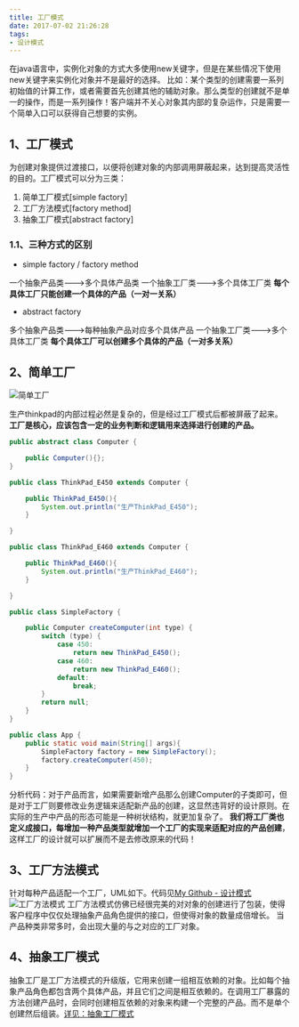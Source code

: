 ```yaml
---
title: 工厂模式
date: 2017-07-02 21:26:28
tags:
- 设计模式
---
```

在java语言中，实例化对象的方式大多使用new关键字，但是在某些情况下使用new关键字来实例化对象并不是最好的选择。
比如：某个类型的创建需要一系列初始值的计算工作，或者需要首先创建其他的辅助对象。那么类型的创建就不是单一的操作，而是一系列操作！客户端并不关心对象其内部的复杂运作，只是需要一个简单入口可以获得自己想要的实例。

## 1、工厂模式
为创建对象提供过渡接口，以便将创建对象的内部调用屏蔽起来，达到提高灵活性的目的。工厂模式可以分为三类：
1. 简单工厂模式[simple factory]
2. 工厂方法模式[factory method]
3. 抽象工厂模式[abstract factory]

### 1.1、三种方式的区别

- simple factory / factory method

一个抽象产品类--->多个具体产品类
一个抽象工厂类--->多个具体工厂类
**每个具体工厂只能创建一个具体的产品（一对一关系）**
- abstract factory

多个抽象产品类--->每种抽象产品对应多个具体产品
一个抽象工厂类--->多个具体工厂类
**每个具体工厂可以创建多个具体的产品（一对多关系）**

## 2、简单工厂
![简单工厂](/img/设计模式/工厂模式/简单工厂模式.png)

生产thinkpad的内部过程必然是复杂的，但是经过工厂模式后都被屏蔽了起来。**工厂是核心，应该包含一定的业务判断和逻辑用来选择进行创建的产品。**
```java
public abstract class Computer {

    public Computer(){};
}

public class ThinkPad_E450 extends Computer {

    public ThinkPad_E450(){
        System.out.println("生产ThinkPad_E450");
    }

}

public class ThinkPad_E460 extends Computer {

    public ThinkPad_E460(){
        System.out.println("生产ThinkPad_E460");
    }

}

public class SimpleFactory {

    public Computer createComputer(int type) {
        switch (type) {
            case 450:
                return new ThinkPad_E450();
            case 460:
                return new ThinkPad_E460();
            default:
                break;
        }
        return null;
    }
}

public class App {
    public static void main(String[] args){
        SimpleFactory factory = new SimpleFactory();
        factory.createComputer(450);
    }
}
```
分析代码：对于产品而言，如果需要新增产品那么创建Computer的子类即可，但是对于工厂则要修改业务逻辑来适配新产品的创建，这显然违背好的设计原则。在实际的生产中产品的形态可能是一种树状结构，就更加复杂了。
**我们将工厂类也定义成接口，每增加一种产品类型就增加一个工厂的实现来适配对应的产品创建**，这样工厂的设计就可以扩展而不是去修改原来的代码！

## 3、工厂方法模式
针对每种产品适配一个工厂，UML如下。代码见[My Github - 设计模式](https://github.com/xpengV/DesignPattern)
![工厂方法模式](/img/设计模式/工厂模式/工厂方法模式.png)
工厂方法模式仿佛已经很完美的对对象的创建进行了包装，使得客户程序中仅仅处理抽象产品角色提供的接口，但使得对象的数量成倍增长。
当产品种类非常多时，会出现大量的与之对应的工厂对象。

## 4、抽象工厂模式
抽象工厂是工厂方法模式的升级版，它用来创建一组相互依赖的对象。比如每个抽象产品角色都包含两个具体产品，并且它们之间是相互依赖的。在调用工厂暴露的方法创建产品时，会同时创建相互依赖的对象来构建一个完整的产品。而不是单个创建然后组装。[详见：抽象工厂模式](https://blog.csdn.net/jason0539/article/details/44976775)